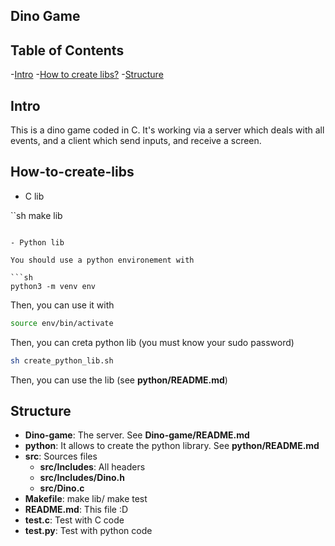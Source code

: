 ## Dino Game

## Table of Contents

-[Intro](#Intro)
-[How to create libs?](#How-to-create-libs)
-[Structure](#Structure)

## Intro

This is a dino game coded in C. It's working via a server which deals with all events, and a client which send inputs, and receive a screen.

## How-to-create-libs

- C lib

``sh
make lib
```

- Python lib

You should use a python environement with

```sh
python3 -m venv env
```

Then, you can use it with

```sh
source env/bin/activate
```

Then, you can creta python lib (you must know your sudo password)

```sh
sh create_python_lib.sh
```

Then, you can use the lib (see **python/README.md**)

## Structure

- **Dino-game**: The server. See **Dino-game/README.md**
- **python**: It allows to create the python library. See **python/README.md**
- **src**: Sources files
    - **src/Includes**: All headers
    - **src/Includes/Dino.h**
    - **src/Dino.c**
- **Makefile**: make lib/ make test
- **README.md**: This file :D
- **test.c**: Test with C code
- **test.py**: Test with python code